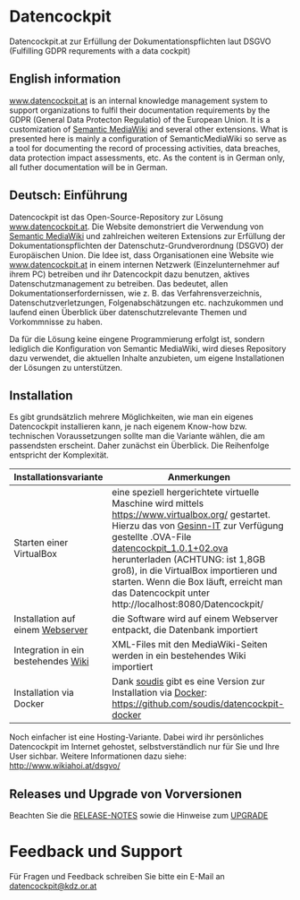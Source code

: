 # Datencockpit
Datencockpit.at zur Erfüllung der Dokumentationspflichten laut DSGVO (Fulfilling GDPR requrements with a data cockpit)

## English information
www.datencockpit.at is an internal knowledge management system to support organizations to fulfil their documentation requirements by the GDPR (General Data Protecton Regulatio) of the European Union. It is a customization of [Semantic MediaWiki](https://github.com/SemanticMediaWiki/SemanticMediaWiki) and several other extensions. What is presented here is mainly a configuration of SemanticMediaWiki so serve as a tool for documenting the record of processing activities, data breaches, data  protection impact assessments, etc. As the content is in German only, all futher documentation will be in German. 

## Deutsch: Einführung
Datencockpit ist das Open-Source-Repository zur Lösung www.datencockpit.at. Die Website demonstriert die Verwendung von [Semantic MediaWiki](https://github.com/SemanticMediaWiki/SemanticMediaWiki) und zahlreichen weiteren Extensions zur Erfüllung der Dokumentationspflichten der Datenschutz-Grundverordnung (DSGVO) der Europäischen Union. Die Idee ist, dass Organisationen eine Website wie www.datencockpit.at in einem internen Netzwerk (Einzelunternehmer auf ihrem PC) betreiben und ihr Datencockpit dazu benutzen, aktives Datenschutzmanagement zu betreiben. Das bedeutet, allen Dokumentationserfordernissen, wie z. B. das Verfahrensverzeichnis, Datenschutzverletzungen, Folgenabschätzungen etc. nachzukommen und laufend einen Überblick über datenschutzrelevante Themen und Vorkommnisse zu haben. 

Da für die Lösung keine eingene Programmierung erfolgt ist, sondern lediglich die Konfiguration von Semantic MediaWiki, wird dieses Repository dazu verwendet, die aktuellen Inhalte anzubieten, um eigene Installationen der Lösungen zu unterstützen.

## Installation
Es gibt grundsätzlich mehrere Möglichkeiten, wie man ein eigenes Datencockpit installieren kann, je nach eigenem Know-how bzw. technischen Voraussetzungen sollte man die Variante wählen, die am passendsten erscheint. Daher zunächst ein Überblick. Die Reihenfolge entspricht der Komplexität.

Installationsvariante | Anmerkungen
------------ | -------------
Starten einer VirtualBox | eine speziell hergerichtete virtuelle Maschine wird mittels https://www.virtualbox.org/ gestartet. Hierzu das von [Gesinn-IT](https://github.com/gesinn-it) zur Verfügung gestellte .OVA-File [datencockpit_1.0.1+02.ova](https://github.com/krabina/Datencockpit/releases/download/1.0/datencockpit_1.0.1+02.ova) herunterladen (ACHTUNG: ist 1,8GB groß), in die VirtualBox importieren und starten. Wenn die Box läuft, erreicht man das Datencockpit unter http://localhost:8080/Datencockpit/
Installation auf einem [Webserver](https://github.com/krabina/Datencockpit/blob/master/webserver/INSTALLATION.md) | die Software wird auf einem Webserver entpackt, die Datenbank importiert
Integration in ein bestehendes [Wiki](https://github.com/krabina/Datencockpit/blob/master/wiki/INSTALLATION.md) | XML-Files mit den MediaWiki-Seiten werden in ein bestehendes Wiki importiert
Installation via Docker | Dank [soudis](https://github.com/soudis) gibt es eine Version zur Installation via [Docker](https://www.docker.com/): https://github.com/soudis/datencockpit-docker

Noch einfacher ist eine Hosting-Variante. Dabei wird ihr persönliches Datencockpit im Internet gehostet, selbstverständlich nur für Sie und Ihre User sichbar. Weitere Informationen dazu siehe: http://www.wikiahoi.at/dsgvo/

## Releases und Upgrade von Vorversionen
Beachten Sie die [RELEASE-NOTES](https://github.com/krabina/Datencockpit/blob/master/RELEASE-NOTES.md) sowie die Hinweise zum [UPGRADE](https://github.com/krabina/Datencockpit/blob/master/UPGRADE.md)

# Feedback und Support
Für Fragen und Feedback schreiben Sie bitte ein E-Mail an datencockpit@kdz.or.at 
